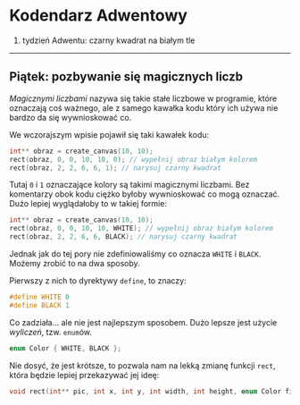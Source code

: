 Kodendarz Adwentowy
===================

1. tydzień Adwentu: czarny kwadrat na białym tle
------------------------------------------------

## Piątek: pozbywanie się magicznych liczb

*Magicznymi liczbami* nazywa się takie stałe liczbowe w programie, które
oznaczają coś ważnego, ale z samego kawałka kodu który ich używa nie bardzo
da się wywnioskować co.

We wczorajszym wpisie pojawił się taki kawałek kodu:

```C
int** obraz = create_canvas(10, 10);
rect(obraz, 0, 0, 10, 10, 0); // wypełnij obraz białym kolorem
rect(obraz, 2, 2, 6, 6, 1); // narysuj czarny kwadrat
```

Tutaj `0` i `1` oznaczające kolory są takimi magicznymi liczbami. Bez komentarzy
obok kodu ciężko byłoby wywnioskować co mogą oznaczać. Dużo lepiej wyglądałoby
to w takiej formie:

```C
int** obraz = create_canvas(10, 10);
rect(obraz, 0, 0, 10, 10, WHITE); // wypełnij obraz białym kolorem
rect(obraz, 2, 2, 6, 6, BLACK); // narysuj czarny kwadrat
```

Jednak jak do tej pory nie zdefiniowaliśmy co oznacza `WHITE` i `BLACK`.
Możemy zrobić to na dwa sposoby.

Pierwszy z nich to dyrektywy `define`, to znaczy:

```C
#define WHITE 0
#define BLACK 1
```

Co zadziała... ale nie jest najlepszym sposobem. Dużo lepsze jest użycie
*wyliczeń*, tzw. `enum`ów.

```C
enum Color { WHITE, BLACK };
```

Nie dosyć, że jest krótsze, to pozwala nam na lekką zmianę funkcji `rect`,
która będzie lepiej przekazywać jej ideę:

```C
void rect(int** pic, int x, int y, int width, int height, enum Color fill);
```
